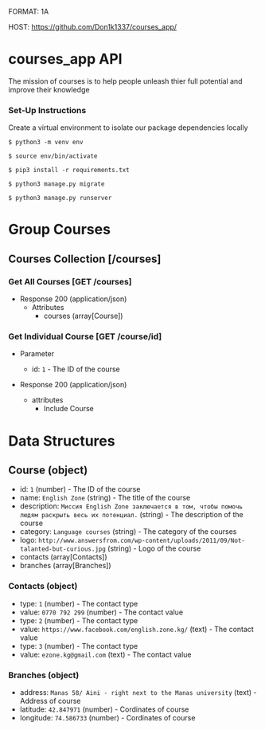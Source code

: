 FORMAT: 1A

HOST: https://github.com/Don1k1337/courses_app/

# courses_app API

The mission of courses is to help people unleash thier full potential and improve their knowledge

### Set-Up Instructions ###

Create a virtual environment to isolate our package dependencies locally

`$ python3 -m venv env`

`$ source env/bin/activate`

`$ pip3 install -r requirements.txt`

`$ python3 manage.py migrate`

`$ python3 manage.py runserver `

# Group Courses

## Courses Collection [/courses]

### Get All Courses [GET /courses]
+ Response 200 (application/json)
  + Attributes
    - courses (array[Course])
      
        
### Get Individual Course [GET /course/id]
+ Parameter
  + id: `1` - The ID of the course
  
+ Response 200 (application/json)
  + attributes
    - Include Course
    
# Data Structures

## Course (object)
- id: `1` (number) - The ID of the course
- name: `English Zone` (string) - The title of the course
- description: `Миссия English Zone заключается в том, чтобы помочь людям раскрыть весь их потенциал.` (string) - The description of the course
- category: `Language courses` (string) - The category of the courses
- logo: `http://www.answersfrom.com/wp-content/uploads/2011/09/Not-talanted-but-curious.jpg` (string) - Logo of the course
- contacts (array[Contacts]) 
- branches (array[Branches])
  
### Contacts (object)
- type: `1` (number) - The contact type
- value: `0770 792 299` (number) - The contact value
- type: `2` (number) - The contact type
- value: `https://www.facebook.com/english.zone.kg/` (text) - The contact value
- type: `3` (number) - The contact type
- value: `ezone.kg@gmail.com` (text) - The contact value

### Branches (object)
- address: `Manas 58/ Aini - right next to the Manas university` (text) - Address of course
- latitude: `42.847971` (number) - Cordinates of course
- longitude: `74.586733` (number) - Cordinates of course
